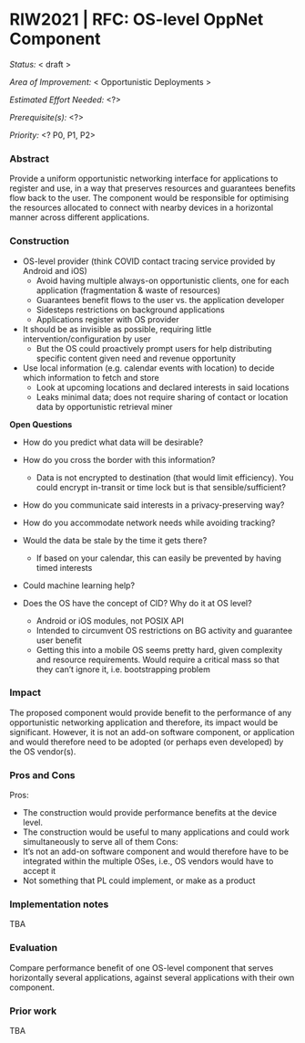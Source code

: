 # RIW2021 | RFC: OS-level OppNet Component

_Status:_ < draft >

_Area of Improvement:_ < Opportunistic Deployments >

_Estimated Effort Needed:_ <?>

_Prerequisite(s):_ <?>

_Priority:_ <? P0, P1, P2>

### Abstract

Provide a uniform opportunistic networking interface for applications to register and use, in a way that preserves resources and guarantees benefits flow back to the user. The component would be responsible for optimising the resources allocated to connect with nearby devices in a horizontal manner across different applications.

### Construction

- OS-level provider (think COVID contact tracing service provided by Android and iOS)
  - Avoid having multiple always-on opportunistic clients, one for each application (fragmentation & waste of resources)
  - Guarantees benefit flows to the user vs. the application developer
  - Sidesteps restrictions on background applications
  - Applications register with OS provider 
- It should be as invisible as possible, requiring little intervention/configuration by user
  - But the OS could proactively prompt users for help distributing specific content given need and revenue opportunity
- Use local information (e.g. calendar events with location) to decide which information to fetch and store
  - Look at upcoming locations and declared interests in said locations
  - Leaks minimal data; does not require sharing of contact or location data by opportunistic retrieval miner

**Open Questions**
- How do you predict what data will be desirable?
- How do you cross the border with this information?
  - Data is not encrypted to destination (that would limit efficiency). You could encrypt in-transit or time lock but is that sensible/sufficient?
- How do you communicate said interests in a privacy-preserving way?
- How do you accommodate network needs while avoiding tracking?

- Would the data be stale by the time it gets there?
  - If based on your calendar, this can easily be prevented by having timed interests
- Could machine learning help?
- Does the OS have the concept of CID? Why do it at OS level?
  - Android or iOS modules, not POSIX API
  - Intended to circumvent OS restrictions on BG activity and guarantee user benefit
  - Getting this into a mobile OS seems pretty hard, given complexity and resource requirements. Would require a critical mass so that they can’t ignore it, i.e. bootstrapping problem

### Impact

The proposed component would provide benefit to the performance of any opportunistic networking application and therefore, its impact would be significant. However, it is not an add-on software component, or application and would therefore need to be adopted (or perhaps even developed) by the OS vendor(s).

### Pros and Cons

Pros:
- The construction would provide performance benefits at the device level.
- The construction would be useful to many applications and could work simultaneously to serve all of them
Cons:
- It’s not an add-on software component and would therefore have to be integrated within the multiple OSes, i.e., OS vendors would have to accept it
- Not something that PL could implement, or make as a product

### Implementation notes

TBA

### Evaluation

Compare performance benefit of one OS-level component that serves horizontally several applications, against several applications with their own component.

### Prior work

TBA


